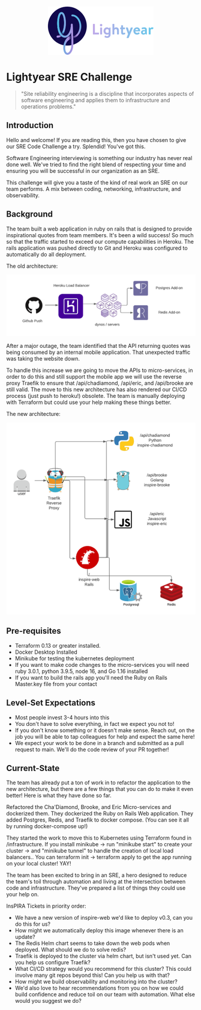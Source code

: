 <p align="center"><img src="img/lightyear-logo.png"></img></p>

# Lightyear SRE Challenge

> "Site reliability engineering is a discipline that incorporates aspects of software engineering and applies them to infrastructure and operations problems."

## Introduction
Hello and welcome! If you are reading this, then you have chosen to give our SRE Code Challenge a try. Splendid! You've got this.

Software Engineering interviewing is something our industry has never real done well. We've tried to find the right blend of respecting your time and ensuring you will be  successful in our organization as an SRE.

This challenge will give you a taste of the kind of real work an SRE on our team performs. A mix between coding, networking, infrastructure, and observability.

## Background
The team built a web application in ruby on rails that is designed to provide inspirational quotes from team members. It's been a wild success! So much so that the traffic started to exceed our compute capabilities in Heroku. The rails application was pushed directly to Git and Heroku was configured to automatically do all deployment.

The old architecture:
<p align="center"><img src="img/old_arch.png"></img></p>

After a major outage, the team identified that the API returning quotes was being consumed by an internal mobile application. That unexpected traffic was taking the website down.

To handle this increase we are going to move the APIs to micro-services, in order to do this and still support the mobile app we will use the reverse proxy Traefik to ensure that /api/chadiamond, /api/eric, and /api/brooke are still valid. The move to this new architecture has also rendered our CI/CD process (just push to heroku!) obsolete. The team is manually deploying with Terraform but could use your help making these things better.

The new architecture:
<p align="center"><img src="img/new_arch.png"></img></p>

## Pre-requisites
- Terraform 0.13 or greater installed.
- Docker Desktop Installed
- Minikube for testing the kubernetes deployment
- If you want to make code changes to the micro-services you will need ruby 3.0.1, python 3.9.5, node 16, and Go 1.16 installed
- If you want to build the rails app you'll need the Ruby on Rails Master.key file from your contact
  

## Level-Set Expectations
- Most people invest 3-4 hours into this
- You don't have to solve everything, in fact we expect you not to!
- If you don't know something or it doesn't make sense. Reach out, on the job you will be able to tap colleagues for help and expect the same here!
- We expect your work to be done in a branch and submitted as a pull request to main. We'll do the code review of your PR together!


## Current-State
The team has already put a ton of work in to refactor the application to the new architecture, but there are a few things that you can do to make it even better! Here is what they have done so far.

Refactored the Cha'Diamond, Brooke, and Eric Micro-services and dockerized them.
They dockerized the Ruby on Rails Web application.
They added Postgres, Redis, and Traefik to docker compose. (You can see it all by running docker-compose up!)

They started the work to move this to Kubernetes using Terraform found in /infrastructure. If you install minikube -> run "minikube start" to create your cluster -> and "minikube tunnel" to handle the creation of local load balancers.. You can terraform init -> terraform apply to get the app running on your local cluster! YAY!

The team has been excited to bring in an SRE, a hero designed to reduce the team's toil through automation and living at the intersection between code and infrastructure. They've prepared a list of things they could use your help on.

InsPIRA Tickets in priority order:
- We have a new version of inspire-web we'd like to deploy v0.3, can you do this for us?
- How might we automatically deploy this image whenever there is an update?
- The Redis Helm chart seems to take down the web pods when deployed. What should we do to solve redis?
- Traefik is deployed to the cluster via helm chart, but isn't used yet. Can you help us configure Traefik?
- What CI/CD strategy would you recommend for this cluster? This could involve many git repos beyond this! Can you help us with that?
- How might we build observability and monitoring into the cluster?
- We'd also love to hear recommendations from you on how we could build confidence and reduce toil on our team with automation. What else would you suggest we do?
